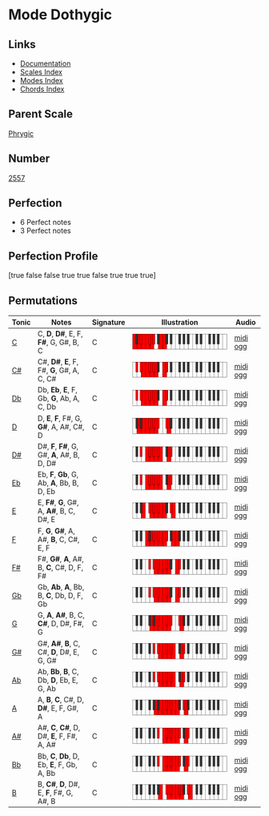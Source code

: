 # Mode Dothygic

## Links

- [Documentation](index.md)
- [Scales Index](Scales.md)
- [Modes Index](Modes.md)
- [Chords Index](Chords.md)

## Parent Scale

[Phrygic](ScalePhrygic.md)

## Number

[2557](https://ianring.com/musictheory/scales/2557)

## Perfection

- 6 Perfect notes
- 3 Perfect notes

## Perfection Profile

[true false false true true false true true true]

## Permutations

| Tonic | Notes | Signature | Illustration | Audio |
|-------|-------|-----------|--------------|-------|
| [C](ModeCNaturalDothygic.md) | C, **D**, **D#**, E, F, **F#**, G, G#, B, C | C | ![CNaturalDothygic](ModeCNaturalDothygic.png) | [midi](ModeCNaturalDothygic.mid) [ogg](ModeCNaturalDothygic.ogg) |
| [C#](ModeCSharpDothygic.md) | C#, **D#**, **E**, F, F#, **G**, G#, A, C, C# | C | ![CSharpDothygic](ModeCSharpDothygic.png) | [midi](ModeCSharpDothygic.mid) [ogg](ModeCSharpDothygic.ogg) |
| [Db](ModeDFlatDothygic.md) | Db, **Eb**, **E**, F, Gb, **G**, Ab, A, C, Db | C | ![DFlatDothygic](ModeDFlatDothygic.png) | [midi](ModeDFlatDothygic.mid) [ogg](ModeDFlatDothygic.ogg) |
| [D](ModeDNaturalDothygic.md) | D, **E**, **F**, F#, G, **G#**, A, A#, C#, D | C | ![DNaturalDothygic](ModeDNaturalDothygic.png) | [midi](ModeDNaturalDothygic.mid) [ogg](ModeDNaturalDothygic.ogg) |
| [D#](ModeDSharpDothygic.md) | D#, **F**, **F#**, G, G#, **A**, A#, B, D, D# | C | ![DSharpDothygic](ModeDSharpDothygic.png) | [midi](ModeDSharpDothygic.mid) [ogg](ModeDSharpDothygic.ogg) |
| [Eb](ModeEFlatDothygic.md) | Eb, **F**, **Gb**, G, Ab, **A**, Bb, B, D, Eb | C | ![EFlatDothygic](ModeEFlatDothygic.png) | [midi](ModeEFlatDothygic.mid) [ogg](ModeEFlatDothygic.ogg) |
| [E](ModeENaturalDothygic.md) | E, **F#**, **G**, G#, A, **A#**, B, C, D#, E | C | ![ENaturalDothygic](ModeENaturalDothygic.png) | [midi](ModeENaturalDothygic.mid) [ogg](ModeENaturalDothygic.ogg) |
| [F](ModeFNaturalDothygic.md) | F, **G**, **G#**, A, A#, **B**, C, C#, E, F | C | ![FNaturalDothygic](ModeFNaturalDothygic.png) | [midi](ModeFNaturalDothygic.mid) [ogg](ModeFNaturalDothygic.ogg) |
| [F#](ModeFSharpDothygic.md) | F#, **G#**, **A**, A#, B, **C**, C#, D, F, F# | C | ![FSharpDothygic](ModeFSharpDothygic.png) | [midi](ModeFSharpDothygic.mid) [ogg](ModeFSharpDothygic.ogg) |
| [Gb](ModeGFlatDothygic.md) | Gb, **Ab**, **A**, Bb, B, **C**, Db, D, F, Gb | C | ![GFlatDothygic](ModeGFlatDothygic.png) | [midi](ModeGFlatDothygic.mid) [ogg](ModeGFlatDothygic.ogg) |
| [G](ModeGNaturalDothygic.md) | G, **A**, **A#**, B, C, **C#**, D, D#, F#, G | C | ![GNaturalDothygic](ModeGNaturalDothygic.png) | [midi](ModeGNaturalDothygic.mid) [ogg](ModeGNaturalDothygic.ogg) |
| [G#](ModeGSharpDothygic.md) | G#, **A#**, **B**, C, C#, **D**, D#, E, G, G# | C | ![GSharpDothygic](ModeGSharpDothygic.png) | [midi](ModeGSharpDothygic.mid) [ogg](ModeGSharpDothygic.ogg) |
| [Ab](ModeAFlatDothygic.md) | Ab, **Bb**, **B**, C, Db, **D**, Eb, E, G, Ab | C | ![AFlatDothygic](ModeAFlatDothygic.png) | [midi](ModeAFlatDothygic.mid) [ogg](ModeAFlatDothygic.ogg) |
| [A](ModeANaturalDothygic.md) | A, **B**, **C**, C#, D, **D#**, E, F, G#, A | C | ![ANaturalDothygic](ModeANaturalDothygic.png) | [midi](ModeANaturalDothygic.mid) [ogg](ModeANaturalDothygic.ogg) |
| [A#](ModeASharpDothygic.md) | A#, **C**, **C#**, D, D#, **E**, F, F#, A, A# | C | ![ASharpDothygic](ModeASharpDothygic.png) | [midi](ModeASharpDothygic.mid) [ogg](ModeASharpDothygic.ogg) |
| [Bb](ModeBFlatDothygic.md) | Bb, **C**, **Db**, D, Eb, **E**, F, Gb, A, Bb | C | ![BFlatDothygic](ModeBFlatDothygic.png) | [midi](ModeBFlatDothygic.mid) [ogg](ModeBFlatDothygic.ogg) |
| [B](ModeBNaturalDothygic.md) | B, **C#**, **D**, D#, E, **F**, F#, G, A#, B | C | ![BNaturalDothygic](ModeBNaturalDothygic.png) | [midi](ModeBNaturalDothygic.mid) [ogg](ModeBNaturalDothygic.ogg) |
